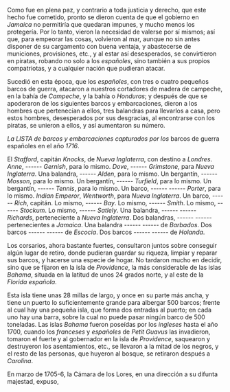 Como fue en plena paz, y contrario a toda justicia y derecho, que este
hecho fue cometido, pronto se dieron cuenta de que el gobierno en
*Jamaica* no permitiría que quedaran impunes, y mucho menos los protegería.
Por lo tanto, vieron la necesidad de valerse por sí mismos; así que, para empeorar las cosas,
volvieron al mar, aunque no sin antes disponer de su cargamento con
buena ventaja, y abastecerse de municiones, provisiones,
etc., y al estar así desesperados, se convirtieron en piratas, robando no solo a los
*españoles*, sino también a sus propios compatriotas, y a cualquier nación que pudieran
atacar.

Sucedió en esta época, que los *españoles*, con tres o cuatro pequeños
barcos de guerra, atacaron a nuestros cortadores de madera de campeche, en la bahía de *Campeche*, y
la bahía o *Honduras*; y después de que se apoderaron de los siguientes barcos
y embarcaciones, dieron a los hombres que pertenecían a ellos, tres balandras para llevarlos
a casa, pero estos hombres, desesperados por sus desgracias, al encontrarse con los piratas, se unieron a ellos, y así aumentaron su número.

*La LISTA de barcos y embarcaciones capturados por los* barcos de guerra españoles en
el año *1716*.

El *Stafford*, capitán *Knocks*, de *Nueva Inglaterra*, con destino a *Londres*.
   *Anne*, ------ *Gernish*, para lo mismo.
   *Dove*, ------ *Grimstone*, para *Nueva Inglaterra*.
Una balandra, ------ *Alden*, para lo mismo.
Un bergantín, ------ *Mosson*, para lo mismo.
Un bergantín, ------ *Turfield*, para lo mismo.
Un bergantín, ------ *Tennis*, para lo mismo.
Un barco, ------ ------ *Porter*, para lo mismo.
   *Indian Emperor*, *Wentworth*, para *Nueva Inglaterra*.
Un barco, ------ *Rich*, capitán.
   Lo mismo, ------ *Bay*.
   Lo mismo, ------ *Smith*.
   Lo mismo, ------ *Stockum*.
   Lo mismo, ------ *Satlely*.
Una balandra, ------ ------ *Richards*, perteneciente a *Nueva Inglaterra*.
Dos balandras, ------ ------ pertenecientes a *Jamaica*.
Una balandra ------ ------ de *Barbados*.
Dos barcos ------ ------ de *Escocia*.
Dos barcos ------ ------ de *Holanda*.

Los corsarios, ahora bastante fuertes, consultaron juntos sobre conseguir
algún lugar de retiro, donde pudieran guardar su riqueza, limpiar y
reparar sus barcos, y hacerse una especie de hogar. No tardaron mucho
en decidir, sino que se fijaron en la isla de *Providence*, la más
considerable de las islas *Bahama*, situada en la latitud de unos 24
grados norte, y al este de la *Florida española*.

Esta isla tiene unas 28 millas de largo, y once en su parte más ancha, y tiene un
puerto lo suficientemente grande para albergar 500 barcos; frente al cual hay una pequeña
isla, que forma dos entradas al puerto; en cada uno hay una
barra, sobre la cual no puede pasar ningún barco de 500 toneladas. Las islas *Bahama* fueron
poseídas por los *ingleses* hasta el año 1700, cuando los *franceses* y
*españoles* de *Petit Guavus* las invadieron, tomaron el fuerte y al gobernador
en la isla de *Providence*, saquearon y destruyeron los asentamientos,
etc., se llevaron a la mitad de los negros, y el resto de las personas, que huyeron
al bosque, se retiraron después a *Carolina*.

En marzo de 1705-6, la Cámara de los Lores, en una dirección a su difunta majestad, expuso,